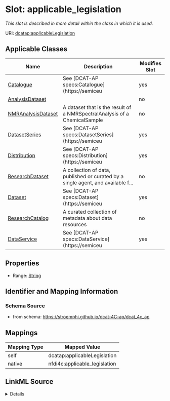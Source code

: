 

# Slot: applicable_legislation


_This slot is described in more detail within the class in which it is used._





URI: [dcatap:applicableLegislation](http://data.europa.eu/r5r/applicableLegislation)



<!-- no inheritance hierarchy -->





## Applicable Classes

| Name | Description | Modifies Slot |
| --- | --- | --- |
| [Catalogue](Catalogue.md) | See [DCAT-AP specs:Catalogue](https://semiceu |  yes  |
| [AnalysisDataset](AnalysisDataset.md) |  |  no  |
| [NMRAnalysisDataset](NMRAnalysisDataset.md) | A dataset that is the result of a NMRSpectralAnalysis of a ChemicalSample |  no  |
| [DatasetSeries](DatasetSeries.md) | See [DCAT-AP specs:DatasetSeries](https://semiceu |  yes  |
| [Distribution](Distribution.md) | See [DCAT-AP specs:Distribution](https://semiceu |  yes  |
| [ResearchDataset](ResearchDataset.md) | A collection of data, published or curated by a single agent, and available f... |  no  |
| [Dataset](Dataset.md) | See [DCAT-AP specs:Dataset](https://semiceu |  yes  |
| [ResearchCatalog](ResearchCatalog.md) | A curated collection of metadata about data resources |  no  |
| [DataService](DataService.md) | See [DCAT-AP specs:DataService](https://semiceu |  yes  |







## Properties

* Range: [String](String.md)





## Identifier and Mapping Information







### Schema Source


* from schema: https://stroemphi.github.io/dcat-4C-ap/dcat_4c_ap




## Mappings

| Mapping Type | Mapped Value |
| ---  | ---  |
| self | dcatap:applicableLegislation |
| native | nfdi4c:applicable_legislation |




## LinkML Source

<details>
```yaml
name: applicable_legislation
description: This slot is described in more detail within the class in which it is
  used.
from_schema: https://stroemphi.github.io/dcat-4C-ap/dcat_4c_ap
rank: 1000
slot_uri: dcatap:applicableLegislation
alias: applicable_legislation
domain_of:
- Catalogue
- DataService
- Dataset
- DatasetSeries
- Distribution
range: string

```
</details>